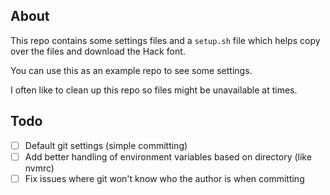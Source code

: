 About
---------

This repo contains some settings files and a `setup.sh` file which helps
copy over the files and download the Hack font.

You can use this as an example repo to see some settings.

I often like to clean up this repo so files might be unavailable at times.  

Todo
----
- [ ] Default git settings (simple committing)
- [ ] Add better handling of environment variables based on directory (like nvmrc)
- [ ] Fix issues where git won't know who the author is when committing
